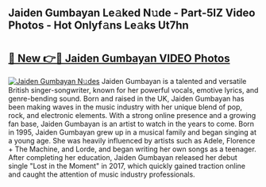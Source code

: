 ## Jaiden Gumbayan Le𝚊ked N𝚞de - Part-5IZ Video Photos - Hot Onlyf𝚊ns Le𝚊ks Ut7hn

# <h2><a href="http://ab73159.deff.icu/?id=Jaiden+Gumbayan">🔗 New 👉🔴 Jaiden Gumbayan VIDEO Photos</a></h2>

[![Jaiden Gumbayan N𝚞des](https://i.imgur.com/rIISA9y.gif)](http://ab73159.deff.icu/?id=Jaiden+Gumbayan)
Jaiden Gumbayan is a talented and versatile British singer-songwriter, known for her powerful vocals, emotive lyrics, and genre-bending sound. Born and raised in the UK, Jaiden Gumbayan has been making waves in the music industry with her unique blend of pop, rock, and electronic elements. With a strong online presence and a growing fan base, Jaiden Gumbayan is an artist to watch in the years to come. Born in 1995, Jaiden Gumbayan grew up in a musical family and began singing at a young age. She was heavily influenced by artists such as Adele, Florence + The Machine, and Lorde, and began writing her own songs as a teenager. After completing her education, Jaiden Gumbayan released her debut single "Lost in the Moment" in 2017, which quickly gained traction online and caught the attention of music industry professionals.
